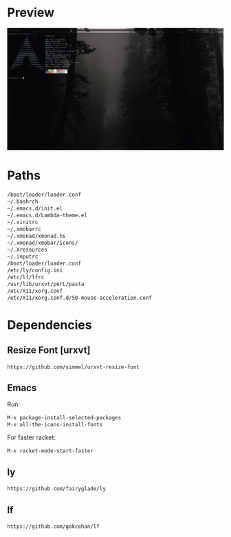 # Preview
![plot](./images/desktop.png)

# Paths

```
/boot/loader/loader.conf
~/.bashrch
~/.emacs.d/init.el
~/.emacs.d/Lambda-theme.el
~/.xinitrc
~/.xmobarrc
~/.xmonad/xmonad.hs
~/.xmonad/xmobar/icons/
~/.Xresources
~/.inputrc
/boot/loader/loader.conf
/etc/ly/config.ini
/etc/lf/lfrc
/usr/lib/urxvt/perL/pasta
/etc/X11/xorg.conf
/etc/X11/xorg.conf.d/50-mouse-acceleration.conf
```

# Dependencies

## Resize Font [urxvt]
```
https://github.com/simmel/urxvt-resize-font
```

## Emacs
Run:
```
M-x package-install-selected-packages
M-x all-the-icons-install-fonts
```

For faster racket:
```
M-x racket-mode-start-faster
```

## ly
```
https://github.com/fairyglade/ly
```

## lf
```
https://github.com/gokcehan/lf
```